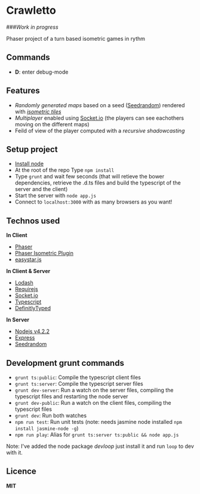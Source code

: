 # Crawletto

###*Work in progress*

Phaser project of a turn based isometric games in rythm

## Commands
* **D**: enter debug-mode

## Features
* _Randomly generated maps_ based on a seed ([Seedrandom](https://github.com/davidbau/seedrandom)) rendered with _[isometric tiles](http://www.rotates.org/phaser/iso/)_
* _Multiplayer_ enabled using [Socket.io](http://socket.io/) (the players can see eachothers moving on the different maps)
* Feild of view of the player computed with a _recursive shadowcasting_

## Setup project
* [Install node](https://nodejs.org/)
* At the root of the repo Type `npm install`
* Type `grunt` and wait few seconds (that will retieve the bower dependencies, retrieve the .d.ts files and build the typescript of the server and the client)
* Start the server with `node app.js`
* Connect to `localhost:3000` with as many browsers as you want!

## Technos used

**In Client**
* [Phaser](http://www.phaser.io/)
* [Phaser Isometric Plugin](http://www.rotates.org/phaser/iso/)
* [easystar.js](http://www.easystarjs.com/)

**In Client & Server**
* [Lodash](https://lodash.com/)
* [Requirejs](http://requirejs.org/)
* [Socket.io](http://socket.io/)
* [Typescript](http://www.typescriptlang.org/)
* [DefinitlyTyped](http://definitelytyped.org/)

**In Server**
* [Nodejs v4.2.2](https://nodejs.org)
* [Express](http://expressjs.com/)
* [Seedrandom](https://github.com/davidbau/seedrandom)

## Development grunt commands
* `grunt ts:public`: Compile the typescript client files
* `grunt ts:server`: Compile the typescript server files
* `grunt dev-server`: Run a watch on the server files, compiling the typescript files and restarting the node server
* `grunt dev-public`: Run a watch on the client files, compiling the typescript files
* `grunt dev`: Run both watches
* `npm run test`: Run unit tests (note: needs jasmine node installed `npm install jasmine-node -g`)
* `npm run play`: Alias for `grunt ts:server ts:public && node app.js`

Note: I've added the node package _devloop_ just install it and run `loop` to dev with it.

## Licence
**MIT**
